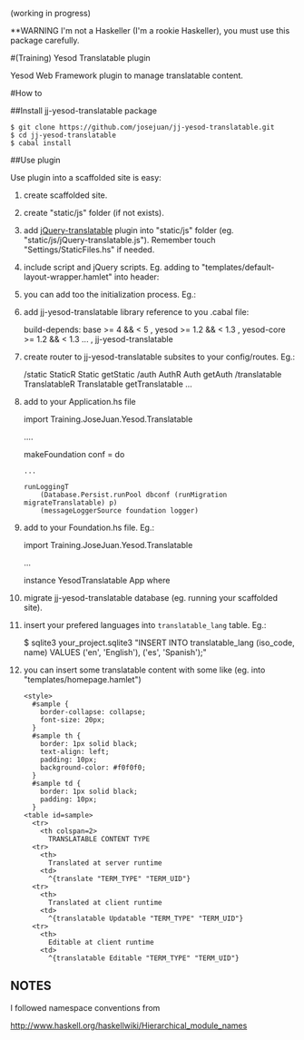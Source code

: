 (working in progress)

**WARNING I'm not a Haskeller (I'm a rookie Haskeller), you must use this package carefully.

#(Training) Yesod Translatable plugin

Yesod Web Framework plugin to manage translatable content.

#How to

##Install jj-yesod-translatable package

    $ git clone https://github.com/josejuan/jj-yesod-translatable.git
    $ cd jj-yesod-translatable
    $ cabal install

##Use plugin

Use plugin into a scaffolded site is easy:

1.  create scaffolded site.

2.  create "static/js" folder (if not exists).

3.  add [jQuery-translatable](https://raw.github.com/josejuan/jQuery-translatable "jQuery-translatable") plugin into "static/js" folder (eg. "static/js/jQuery-translatable.js"). Remember touch "Settings/StaticFiles.hs" if needed.

4.  include script and jQuery scripts. Eg. adding to "templates/default-layout-wrapper.hamlet" into header:

    <script src="http://code.jquery.com/jquery-1.9.1.js" type="text/javascript"></script>
    <script src="http://code.jquery.com/ui/1.10.2/jquery-ui.js" type="text/javascript"></script>
    <script src="@{StaticR js_jQuery_translatable_js}" type="text/javascript"></script>

5.  you can add too the initialization process. Eg.:

    <script type="text/javascript">
    $(function() {
        $.translatable({
          langListReaderUrl: 'translatable/languagelist',
          translatableReaderUrl: 'translatable',
          translatableWriterUrl: 'translatable'
        });
    });
    </script>

6.  add jj-yesod-translatable library reference to you .cabal file:

    build-depends: base                          >= 4          && < 5
                 , yesod                         >= 1.2        && < 1.3
                 , yesod-core                    >= 1.2        && < 1.3
                     ...
                 , jj-yesod-translatable

7.  create router to jj-yesod-translatable subsites to your config/routes. Eg.:

    /static StaticR Static getStatic
    /auth   AuthR   Auth   getAuth
    /translatable TranslatableR Translatable getTranslatable
    ...

8.  add to your Application.hs file

    import Training.JoseJuan.Yesod.Translatable

    ....

    makeFoundation conf = do

        ...

        runLoggingT
            (Database.Persist.runPool dbconf (runMigration migrateTranslatable) p)
            (messageLoggerSource foundation logger)
    
8.  add to your Foundation.hs file. Eg.:

    import Training.JoseJuan.Yesod.Translatable

    ...
    
    instance YesodTranslatable App where

9.  migrate jj-yesod-translatable database (eg. running your scaffolded site).

10. insert your prefered languages into `translatable_lang` table. Eg.:

    $ sqlite3 your_project.sqlite3 "INSERT INTO translatable_lang (iso_code, name) VALUES ('en', 'English'), ('es', 'Spanish');"

11. you can insert some translatable content with some like (eg. into "templates/homepage.hamlet")

        <style>
          #sample {
            border-collapse: collapse;
            font-size: 20px;
          }
          #sample th {
            border: 1px solid black;
            text-align: left;
            padding: 10px;
            background-color: #f0f0f0;
          }
          #sample td {
            border: 1px solid black;
            padding: 10px;
          }
        <table id=sample>
          <tr>
            <th colspan=2>
              TRANSLATABLE CONTENT TYPE
          <tr>
            <th>
              Translated at server runtime
            <td>
              ^{translate "TERM_TYPE" "TERM_UID"}
          <tr>
            <th>
              Translated at client runtime
            <td>
              ^{translatable Updatable "TERM_TYPE" "TERM_UID"}
          <tr>
            <th>
              Editable at client runtime
            <td>
              ^{translatable Editable "TERM_TYPE" "TERM_UID"}
              

NOTES
-----

I followed namespace conventions from

  http://www.haskell.org/haskellwiki/Hierarchical_module_names


